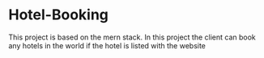 # Hotel-Booking
This project is based on the mern stack. In this project the client can book any hotels in the world if the hotel is listed with the website 
